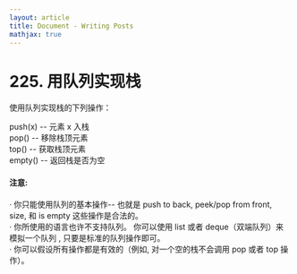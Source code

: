 ```yaml
---
layout: article
title: Document - Writing Posts
mathjax: true
---
```


# 225. 用队列实现栈

使用队列实现栈的下列操作：

push(x) -- 元素 x 入栈  
pop() -- 移除栈顶元素  
top() -- 获取栈顶元素  
empty() -- 返回栈是否为空  

#### 注意:

· 你只能使用队列的基本操作-- 也就是 push to back, peek/pop from front, size, 和 is empty 这些操作是合法的。  
· 你所使用的语言也许不支持队列。 你可以使用 list 或者 deque（双端队列）来模拟一个队列 , 只要是标准的队列操作即可。  
· 你可以假设所有操作都是有效的（例如, 对一个空的栈不会调用 pop 或者 top 操作）。  
